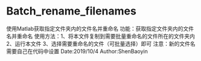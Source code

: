 # Batch_rename_filenames
使用Matlab获取指定文件夹内的文件名并重命名
功能：获取指定文件夹内的文件名并重命名
使用方法：1、将本文件复制到需要批量重命名的文件所在的文件夹内
         2、运行本文件
         3、选择需要重命名的文件（可批量选择）即可
 注意：新的文件名需要自己在代码中设置
 Date:2019/10/4
 Author:ShenBaoyin 
